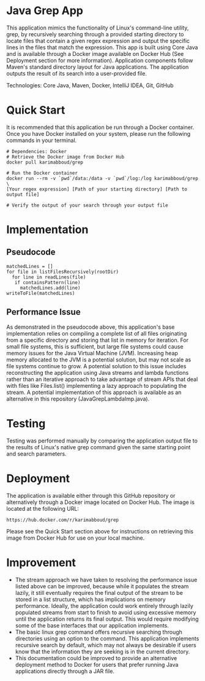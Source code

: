 # Java Grep App
This application mimics the functionality of Linux's command-line utility, grep, by recursively searching through a provided starting directory to locate files that contain a given regex expression and output the specific lines in the files that match the expression. This app is built using Core Java and is available through a Docker image available on Docker Hub (See Deployment section for more information). Application components follow Maven's standard directory layout for Java applications. The application outputs the result of its search into a user-provided file.

Technologies: Core Java, Maven, Docker, IntelliJ IDEA, Git, GitHub

# Quick Start
It is recommended that this application be run through a Docker container. Once you have Docker installed on your system, please run the following commands in your terminal.
```
# Dependencies: Docker
# Retrieve the Docker image from Docker Hub
docker pull karimabboud/grep

# Run the Docker container
docker run --rm -v `pwd`/data:/data -v `pwd`/log:/log karimabboud/grep \
[Your regex expression] [Path of your starting directory] [Path to output file]

# Verify the output of your search through your output file
```

# Implementation
## Pseudocode
```
matchedLines = []
for file in listFilesRecursively(rootDir)
  for line in readLines(file)
   if containsPattern(line)
     matchedLines.add(line)
writeToFile(matchedLines)
```

## Performance Issue
As demonstrated in the pseudocode above, this application's base implementation relies on compiling a complete list of all files originating from a specific directory and storing that list in memory for iteration. For small file systems, this is sufficient, but large file systems could cause memory issues for the Java Virtual Machine (JVM). Increasing heap memory allocated to the JVM is a potential solution, but may not scale as file systems continue to grow.
A potential solution to this issue includes reconstructing the application using Java streams and lambda functions rather than an iterative approach to take advantage of stream APIs that deal with files like Files.list() implementing a lazy approach to populating the stream. A potential implementation of this approach is available as an alternative in this repository (JavaGrepLambdaImp.java).

# Testing
Testing was performed manually by comparing the application output file to the results of Linux's native grep command given the same starting point and search parameters.

# Deployment
The application is available either through this GitHub repository or alternatively through a Docker image located on Docker Hub.
The image is located at the following URL:
```
https://hub.docker.com/r/karimabboud/grep
```

Please see the Quick Start section above for instructions on retrieving this image from Docker Hub for use on your local machine.

# Improvement
- The stream approach we have taken to resolving the performance issue listed above can be improved, because while it populates the stream lazily, it still eventually requires the final output of the stream to be stored in a list structure, which has implications on memory performance. Ideally, the application could work entirely through lazily populated streams from start to finish to avoid using excessive memory until the application returns its final output. This would require modifying some of the base interfaces that our application implements.
- The basic linux grep command offers recursive searching through directories using an option to the command. This application implements recursive search by default, which may not always be desirable if users know that the information they are seeking is in the current directory.
- This documentation could be improved to provide an alternative deployment method to Docker for users that prefer running Java applications directly through a JAR file.
